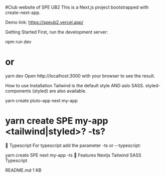 #Club website of SPE UB2
This is a Next.js project bootstrapped with create-next-app.

Demo link: https://speub2.vercel.app/



Getting Started
First, run the development server:

npm run dev
# or
yarn dev
Open http://localhost:3000 with your browser to see the result.

How to use
Installation
Tailwind is the default style AND aslo SASS. styled-components (styled) are also available.

yarn create pluto-app next my-app
# yarn create SPE <next> my-app <tailwind|styled>? -ts?


🛂 Typescript
For typescript add the parameter -ts or --typescript:

yarn create SPE next my-app -ts
🗻 Features
 Nextjs
 Tailwind
 SASS
 Typescript

README.md
1 KB
